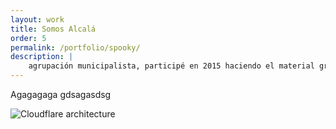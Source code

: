 ```yaml
---
layout: work
title: Somos Alcalá
order: 5
permalink: /portfolio/spooky/
description: |
    agrupación municipalista, participé en 2015 haciendo el material gráfico de campaña, página web, etc... la gente entró en la institución! 
---
```


Agagagaga gdsagasdsg

![Cloudflare architecture](preview.png)

[jekyll-organization]: https://github.com/jekyll
